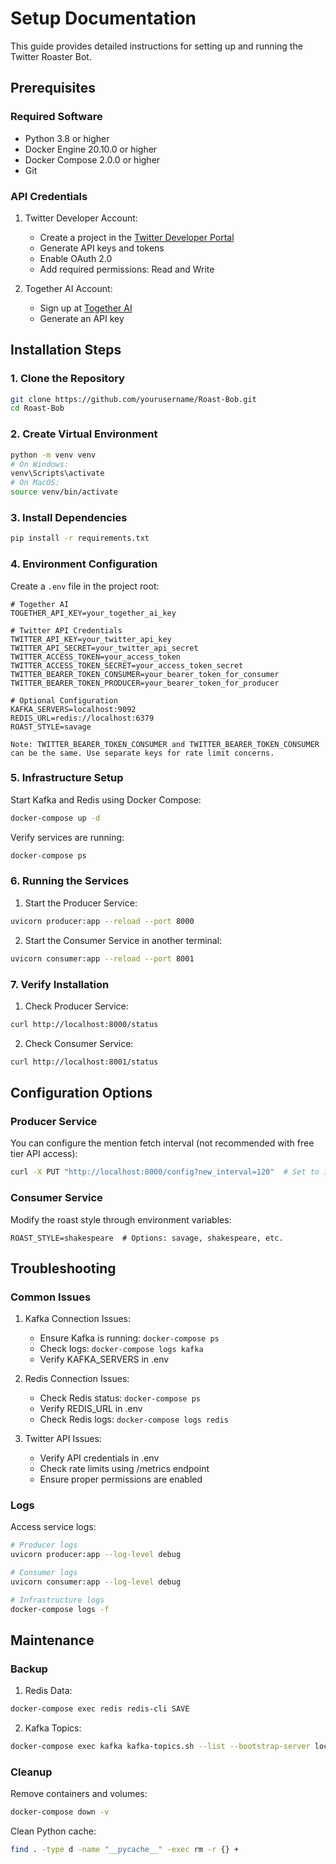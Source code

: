 
# Setup Documentation

This guide provides detailed instructions for setting up and running the Twitter Roaster Bot.

## Prerequisites

### Required Software
- Python 3.8 or higher
- Docker Engine 20.10.0 or higher
- Docker Compose 2.0.0 or higher
- Git

### API Credentials

1. Twitter Developer Account:
   - Create a project in the [Twitter Developer Portal](https://developer.x.com/en/portal/dashboard)
   - Generate API keys and tokens
   - Enable OAuth 2.0
   - Add required permissions: Read and Write

2. Together AI Account:
   - Sign up at [Together AI](https://together.ai)
   - Generate an API key

## Installation Steps

### 1. Clone the Repository
```bash
git clone https://github.com/yourusername/Roast-Bob.git
cd Roast-Bob
```

### 2. Create Virtual Environment
```bash
python -m venv venv
# On Windows:
venv\Scripts\activate
# On MacOS:
source venv/bin/activate
```

### 3. Install Dependencies
```bash
pip install -r requirements.txt
```

### 4. Environment Configuration

Create a `.env` file in the project root:
```env
# Together AI
TOGETHER_API_KEY=your_together_ai_key

# Twitter API Credentials
TWITTER_API_KEY=your_twitter_api_key
TWITTER_API_SECRET=your_twitter_api_secret
TWITTER_ACCESS_TOKEN=your_access_token
TWITTER_ACCESS_TOKEN_SECRET=your_access_token_secret
TWITTER_BEARER_TOKEN_CONSUMER=your_bearer_token_for_consumer
TWITTER_BEARER_TOKEN_PRODUCER=your_bearer_token_for_producer

# Optional Configuration
KAFKA_SERVERS=localhost:9092
REDIS_URL=redis://localhost:6379
ROAST_STYLE=savage
```

```
Note: TWITTER_BEARER_TOKEN_CONSUMER and TWITTER_BEARER_TOKEN_CONSUMER can be the same. Use separate keys for rate limit concerns.
```

### 5. Infrastructure Setup

Start Kafka and Redis using Docker Compose:
```bash
docker-compose up -d
```

Verify services are running:
```bash
docker-compose ps
```

### 6. Running the Services

1. Start the Producer Service:
```bash
uvicorn producer:app --reload --port 8000
```

2. Start the Consumer Service in another terminal:
```bash
uvicorn consumer:app --reload --port 8001
```

### 7. Verify Installation

1. Check Producer Service:
```bash
curl http://localhost:8000/status
```

2. Check Consumer Service:
```bash
curl http://localhost:8001/status
```

## Configuration Options

### Producer Service

You can configure the mention fetch interval (not recommended with free tier API access):
```bash
curl -X PUT "http://localhost:8000/config?new_interval=120"  # Set to 120 seconds
```

### Consumer Service

Modify the roast style through environment variables:
```env
ROAST_STYLE=shakespeare  # Options: savage, shakespeare, etc.
```

## Troubleshooting

### Common Issues

1. Kafka Connection Issues:
   - Ensure Kafka is running: `docker-compose ps`
   - Check logs: `docker-compose logs kafka`
   - Verify KAFKA_SERVERS in .env

2. Redis Connection Issues:
   - Check Redis status: `docker-compose ps`
   - Verify REDIS_URL in .env
   - Check Redis logs: `docker-compose logs redis`

3. Twitter API Issues:
   - Verify API credentials in .env
   - Check rate limits using /metrics endpoint
   - Ensure proper permissions are enabled

### Logs

Access service logs:
```bash
# Producer logs
uvicorn producer:app --log-level debug

# Consumer logs
uvicorn consumer:app --log-level debug

# Infrastructure logs
docker-compose logs -f
```

## Maintenance

### Backup

1. Redis Data:
```bash
docker-compose exec redis redis-cli SAVE
```

2. Kafka Topics:
```bash
docker-compose exec kafka kafka-topics.sh --list --bootstrap-server localhost:9092
```

### Cleanup

Remove containers and volumes:
```bash
docker-compose down -v
```

Clean Python cache:
```bash
find . -type d -name "__pycache__" -exec rm -r {} +
```
